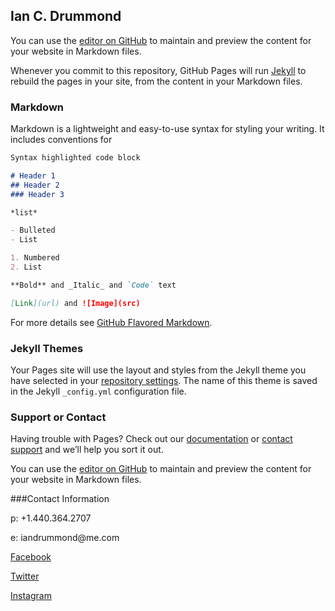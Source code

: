 ## Ian C. Drummond

You can use the [editor on GitHub](https://github.com/IanDrummond/web/edit/master/README.md) to maintain and preview the content for your website in Markdown files.

Whenever you commit to this repository, GitHub Pages will run [Jekyll](https://jekyllrb.com/) to rebuild the pages in your site, from the content in your Markdown files.

### Markdown

Markdown is a lightweight and easy-to-use syntax for styling your writing. It includes conventions for

```markdown
Syntax highlighted code block

# Header 1
## Header 2
### Header 3

*list*

- Bulleted
- List

1. Numbered
2. List

**Bold** and _Italic_ and `Code` text

[Link](url) and ![Image](src)
```

For more details see [GitHub Flavored Markdown](https://guides.github.com/features/mastering-markdown/).

### Jekyll Themes

Your Pages site will use the layout and styles from the Jekyll theme you have selected in your [repository settings](https://github.com/IanDrummond/web/settings). The name of this theme is saved in the Jekyll `_config.yml` configuration file.

### Support or Contact

Having trouble with Pages? Check out our [documentation](https://help.github.com/categories/github-pages-basics/) or [contact support](https://github.com/contact) and we’ll help you sort it out.

You can use the [editor on GitHub](https://github.com/IanDrummond/web/edit/master/README.md) to maintain and preview the content for your website in Markdown files.

###Contact Information

<p>p: +1.440.364.2707</p>
<p>e: iandrummond@me.com</p>

[Facebook](https://www.facebook.com/iancolindrummond)

[Twitter](https://twitter.com/iandrummond)

[Instagram](https://www.instagram.com/iandrummond/)
